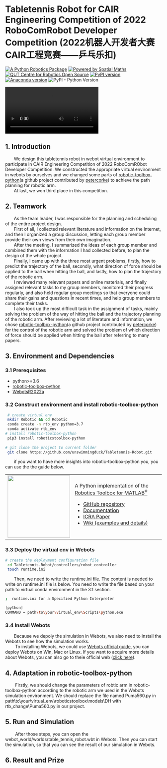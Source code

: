 # Tabletennis Robot for CAIR Engineering Competition of  2022 RoboComRobot Developer Competition (2022机器人开发者大赛CAIR工程竞赛——乒乓乐扣) 
[![A Python Robotics Package](https://raw.githubusercontent.com/petercorke/robotics-toolbox-python/master/.github/svg/py_collection.min.svg)](https://github.com/petercorke/robotics-toolbox-python)        [![Powered by Spatial Maths](https://raw.githubusercontent.com/petercorke/spatialmath-python/master/.github/svg/sm_powered.min.svg)](https://github.com/petercorke/spatialmath-python)   [![QUT Centre for Robotics Open Source](https://github.com/qcr/qcr.github.io/raw/master/misc/badge.svg)](https://qcr.github.io)   [![PyPI version](https://badge.fury.io/py/roboticstoolbox-python.svg)](https://badge.fury.io/py/roboticstoolbox-python)  [![Anaconda version](https://anaconda.org/conda-forge/roboticstoolbox-python/badges/version.svg)](https://anaconda.org/conda-forge/-python)  ![PyPI - Python Version](https://img.shields.io/pypi/pyversions/roboticstoolbox-python.svg)

<video src="视频链接"></video>


## 1. Introduction

&emsp;&emsp;We design this tabletennis robot in webot virtual environment to participate in CAIR Engineering Competition of 2022 RoboComRObot Developer Competition. We constructed the appropriate virtual environment in webots by ourselves and we changed some parts of [robotic-toolbox-python](https://github.com/petercorke/robotics-toolbox-python)(a github project contributed by [petercorke](https://github.com/petercorke)) to achieve the path planning for robotic arm.&emsp;&emsp;   
&emsp;&emsp;At last, we won third place in this competition.

  

## 2. Teamwork
 &emsp;&emsp;As the team leader, I was responsible for the planning and scheduling of the entire project design.&emsp;&emsp;   
 &emsp;&emsp;First of all, I collected relevant literature and information on the Internet, and then I organized a group discussion, letting each group member provide their own views from their own imagination.&emsp;&emsp;   
 &emsp;&emsp;After the meeting, I summarized the ideas of each group member and combined them with the information I had collected before, to plan the design of the whole project.&emsp;&emsp;   
 &emsp;&emsp;Finally, I came up with the three most urgent problems, firstly, how to predict the trajectory of the ball, secondly, what direction of force should be applied to the ball when hitting the ball, and lastly, how to plan the trajectory of the robotic arm.&emsp;&emsp;   
 &emsp;&emsp;I reviewed many relevant papers and online materials, and finally assigned relevant tasks to my group members, monitored their progress regularly, and also held regular group meetings so that everyone could share their gains and questions in recent times, and help group members to complete their tasks.&emsp;&emsp;   
 &emsp;&emsp;I also took up the most difficult task in the assignment of tasks, mainly solving the problem of the way of hitting the ball and the trajectory planning of the robotic arm. After reviewing a lot of literature and information, we chose [robotic-toolbox-python](https://github.com/petercorke/robotics-toolbox-python)(a github project contributed by [petercorke](https://github.com/petercorke)) for the control of the robotic arm and solved the problem of which direction of force should be applied when hitting the ball after referring to many papers.  
  
## 3. Environment and Dependencies

 ### 3.1 Prerequisites
 * python>=3.6
 * [robotic-toolbox-python](https://github.com/petercorke/robotics-toolbox-python)
* [WebotsR2022a](https://github.com/cyberbotics/webots/releases/download/R2022a/webots-R2022a_setup.exe )

### 3.2 Construct environment and install robotic-toolbox-python

```bash
 # create virtual env
 mkdir Robotic && cd Robotic
 conda create -n rtb_env python=3.7
 conda activate rtb_env
# install robotic-toolbox-python
 pip3 install roboticstoolbox-python
	 
# git clone the project to current folder
 git clone https://github.com/unswimmingduck/Tabletennis-Robot.git
```
&emsp;&emsp;if you want to have more insights into robotic-toolbox-python you, you can use the the guide below.
<table style="border:0px">
<tr style="border:0px">
<td style="border:0px">
<img src="https://github.com/petercorke/robotics-toolbox-python/raw/master/docs/figs/RobToolBox_RoundLogoB.png" width="200"></td>
<td style="border:0px">
A Python implementation of the <a href="https://github.com/petercorke/robotics-toolbox-matlab">Robotics Toolbox for MATLAB<sup>&reg;</sup></a>
<ul>
<li><a href="https://github.com/petercorke/robotics-toolbox-python">GitHub repository </a></li>
<li><a href="https://petercorke.github.io/robotics-toolbox-python">Documentation</a></li>
<li><a href="#6">ICRA Paper</a></li>
<li><a href="https://github.com/petercorke/robotics-toolbox-python/wiki">Wiki (examples and details)</a></li>
</ul>
</td>
</tr>
</table>

### 3.3 Deploy the virtual env in Webots
```bash
# create the deployment configuration file
 cd Tabletennis-Robot/controllers/robot_controller
 touch runtime.ini
```
&emsp;&emsp;Then, we need to write the runtime.ini file. The content is needed to write on runtime.ini file is below. You need to write the file based on your path to virtual conda environment in the 3.1 section.
  ```bash
 ;  runtime.ini for a Specified Python Interpreter

[python]
COMMAND = path\to\your\virtual_env\Scripts\python.exe
```
### 3.4 Install Webots
&emsp;&emsp;Because we depoly the simulation in Webots, we also need to install the Webots to see how the simulation works.&emsp;&emsp;  
&emsp;&emsp; To installing Webots, we could use [Webots official guide](https://www.cyberbotics.com/#download), you can deploy Webots on Win, Mac or Linux. If you want to acquire more details about Webots, you can also go to theie official web ([click here](https://www.cyberbotics.com/#webots)).&emsp;&emsp;  
## 4. Adaptation in robotic-toolbox-python
&emsp;&emsp; Firstly, we should change the parameters of robtic arm in robotic-toolbox-python according to the robotic arm we used in the Webots simulation environment. We should replace the file named Puma560.py in path\to\your\virtual_env\roboticstoolbox\models\DH with rtb_change\Puma560.py in our project. 

## 5. Run and Simulation
&emsp;&emsp; After those steps, you can open the webot_world/worlds/table_tennis_robot.wbt in Webots. Then you can start the simulation, so that you can see the result of our simulation in Webots.

## 6. Result and Prize  
